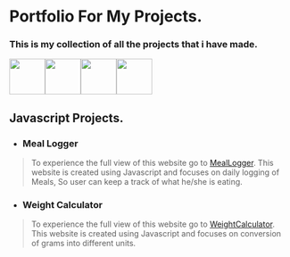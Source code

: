 # Portfolio For My Projects.
### This is my collection of all the projects that i have made.

<div style="display:flex;">
  <img style="height:4rem;" src="https://user-images.githubusercontent.com/67057449/193392961-0d01f3fa-9dfc-4d5e-b0e0-02d928a9e5bf.png">
  <img style="height:4rem;" src="https://user-images.githubusercontent.com/67057449/193393015-c35a05d6-c300-47b1-9618-da57f3f52ebf.png">
  <img style="height:4rem;" src="https://user-images.githubusercontent.com/67057449/193393098-70c82e21-e6fe-43c7-9594-18d2f41640f6.png">
  <img style="height:4rem;" src="https://user-images.githubusercontent.com/67057449/193393202-fe6f2d24-2ca8-479b-8837-c565af7c9ea1.jpg">
</div>

## Javascript Projects.

- ### Meal Logger
> To experience the full view of this website go to [MealLogger](https://gursahajbedi.github.io/MealLogger).
> This website is created using Javascript and focuses on daily logging of Meals, So user can keep a track of what he/she is eating.

- ### Weight Calculator
> To experience the full view of this website go to [WeightCalculator](https://gursahajbedi.github.io/WeightCalculator).
> This website is created using Javascript and focuses on conversion of grams into different units.
